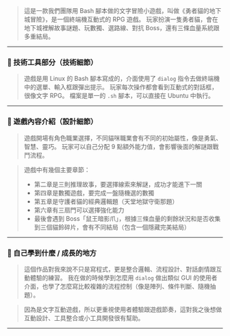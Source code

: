 > 這是一款我們團隊用 Bash 腳本做的文字冒險小遊戲，叫做《勇者貓的地下城冒險》，是一個終端機互動式的 RPG 遊戲。
> 玩家扮演一隻勇者貓，會在地下城裡解故事謎題、玩數獨、選路線、對抗 Boss，還有三條血量系統跟多重結局。

---

### 🔧 技術工具部分（技術細節）

> 遊戲是用 Linux 的 Bash 腳本寫成的，介面使用了 `dialog` 指令去做終端機中的選單、輸入框跟彈出提示。
> 玩家每次操作都會看到互動式的對話框，很像文字 RPG。
> 檔案是單一的 `.sh` 腳本，可以直接在 Ubuntu 中執行。

---

### 🧩 遊戲內容介紹（設計細節）

> 遊戲開場有角色職業選擇，不同貓咪職業會有不同的初始屬性，像是勇氣、智慧、靈巧。
> 玩家可以自己分配 9 點額外能力值，會影響後面的解謎跟戰鬥流程。

> 遊戲中有幾個主要章節：
>
> * 第二章是三則推理故事，要選擇線索來解謎，成功才能進下一關
> * 第四章是數獨遊戲，要完成一盤隨機選的數獨
> * 第五章是守護者貓的經典邏輯題（天堂地獄守衛那題）
> * 第六章有三扇門可以選擇強化能力
> * 最後會遇到 Boss「鼠王暗影爪」，根據三條血量的剩餘狀況和是否收集到三個貓鈴碎片，會有不同結局（包含一個隱藏完美結局）

---

### 🧠 自己學到什麼 / 成長的地方

> 這個作品對我來說不只是寫程式，更是整合邏輯、流程設計、對話劇情跟互動體驗的練習。
> 我在做的時候學到怎麼用 `dialog` 做出類似 GUI 的使用者介面，也學了怎麼寫比較複雜的流程控制（像是陣列、條件判斷、隨機抽題）。

> 因為是文字互動遊戲，所以更重視使用者體驗跟遊戲節奏，這對我之後想做互動設計、工具整合或小工具開發很有幫助。

---
